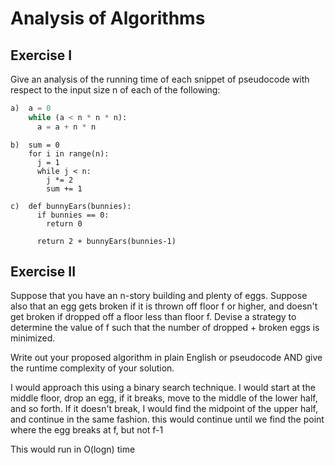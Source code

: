 # Analysis of Algorithms

## Exercise I

Give an analysis of the running time of each snippet of
pseudocode with respect to the input size n of each of the following:

```python
a)  a = 0
    while (a < n * n * n): 
      a = a + n * n
```



```
b)  sum = 0
    for i in range(n):
      j = 1
      while j < n:
        j *= 2
        sum += 1
```

```
c)  def bunnyEars(bunnies):
      if bunnies == 0:
        return 0

      return 2 + bunnyEars(bunnies-1)
```

## Exercise II

Suppose that you have an n-story building and plenty of eggs. Suppose also that an egg gets broken if it is thrown off floor f or higher, and doesn't get broken if dropped off a floor less than floor f. Devise a strategy to determine the value of f such that the number of dropped + broken eggs is minimized.

Write out your proposed algorithm in plain English or pseudocode AND give the runtime complexity of your solution.


I would approach this using a binary search technique. I would start at the middle floor, drop an egg, if it breaks, move to the middle of the lower half, and so forth.
If it doesn't break, I would find the midpoint of the upper half, and continue in the same fashion.
this would continue until we find the point where the egg breaks at f, but not f-1

This would run in O(logn) time 
